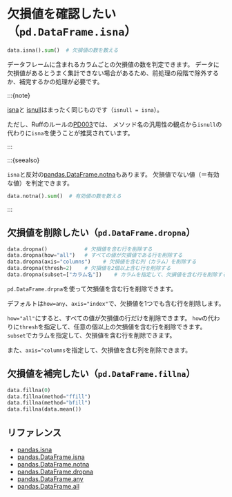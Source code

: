 # 欠損値を確認したい（``pd.DataFrame.isna``）

```python
data.isna().sum()  # 欠損値の数を数える
```

データフレームに含まれるカラムごとの欠損値の数を判定できます。
データに欠損値があるとうまく集計できない場合があるため、前処理の段階で除外するか、補完するかの処理が必要です。

:::{note}

[isna](https://pandas.pydata.org/pandas-docs/stable/reference/api/pandas.DataFrame.isna.html)と
[isnull](https://pandas.pydata.org/pandas-docs/stable/reference/api/pandas.DataFrame.isnull.html)はまったく同じものです（``isnull = isna``）。

ただし、Ruffのルールの[PD003](https://docs.astral.sh/ruff/rules/pandas-use-of-dot-is-null/)では、
メソッド名の汎用性の観点から``isnull``の代わりに``isna``を使うことが推奨されています。

:::

:::{seealso}

``isna``と反対の[pandas.DataFrame.notna](https://pandas.pydata.org/docs/reference/api/pandas.notna.html)もあります。
欠損値でない値（＝有効な値）を判定できます。

```python
data.notna().sum()  # 有効値の数を数える
```

:::

## 欠損値を削除したい（``pd.DataFrame.dropna``）

```python
data.dropna()            # 欠損値を含む行を削除する
data.dropna(how="all")   # すべての値が欠損値である行を削除する
data.dropna(axis="columns")    # 欠損値を含む列（カラム）を削除する
data.dropna(thresh=2)    # 欠損値を2個以上含む行を削除する
data.dropna(subset=["カラム名"])    # カラムを指定して、欠損値を含む行を削除する
```

``pd.DataFrame.drpna``を使って欠損値を含む行を削除できます。

デフォルトは``how=any``、``axis="index"``で、欠損値を1つでも含む行を削除します。

``how="all"``にすると、すべての値が欠損値の行だけを削除できます。
``how``の代わりに``thresh``を指定して、任意の個以上の欠損値を含む行を削除できます。
``subset``でカラムを指定して、欠損値を含む行を削除できます。

また、``axis="columns``を指定して、欠損値を含む列を削除できます。

## 欠損値を補完したい（``pd.DataFrame.fillna``）

```python
data.fillna(0)
data.fillna(method="ffill")
data.fillna(method="bfill")
data.fillna(data.mean())
```

## リファレンス

- [pandas.isna](https://pandas.pydata.org/pandas-docs/stable/reference/api/pandas.isna.html)
- [pandas.DataFrame.isna](https://pandas.pydata.org/pandas-docs/stable/reference/api/pandas.DataFrame.isna.html)
- [pandas.DataFrame.notna](https://pandas.pydata.org/pandas-docs/stable/reference/api/pandas.DataFrame.notna.html)
- [pandas.DataFrame.dropna](https://pandas.pydata.org/pandas-docs/stable/reference/api/pandas.DataFrame.dropna.html)
- [pandas.DataFrame.any](https://pandas.pydata.org/pandas-docs/stable/reference/api/pandas.DataFrame.any.html)
- [pandas.DataFrame.all](https://pandas.pydata.org/pandas-docs/stable/reference/api/pandas.DataFrame.all.html)
